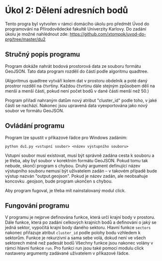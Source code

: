 # Úkol 2: Dělení adresních bodů
Tento progra byl vytvořen v rámci domácího úkolu pro předmět Úvod do programování na Přírodovědecké fakultě Univerzity
Karlovy. Do zadání úkolu je možné nahlédnout zde:
https://github.com/xtompok/uvod-do-prg/tree/master/du2 

## Stručný popis programu
Program dokáže nahrát bodová prostorová data ze souboru formátu GeoJSON. Tato data program rozdělí do částí podle algoritmu quadtree. 

(Algoritmus quadtree vytváří kolem dat v prostoru obdelník a poté daný prostror rozdělí na čtvrtiny. Každou čtvrtinu dále
stejným způsobem dělí na menší a menší části, pokud není počet bodů v dané části menší než 50.) 

Program přiřadí nahraným datům nový atribut "cluster_id" podle toho, v jaké části se nachází. 
Nakonec jsou upravená data vyexportována jako nový soubor ve formátu GeoJSON.

## Ovládání programu
Program lze spustit v příkazové řádce pro Windows zadáním:
```
python du1.py <vstupní soubor> <název výstupního souboru>
```
Vstupní soubor musí existovat, musí být správně zadána cesta k souboru a je třeba, aby byl soubor v korektním formátu GeoJSON.
Pokud tomu tak nebude, skončí program s chybou. 
Druhý argument definující název výstupního souboru nemusí být uživatelem zadán – v takovém případě bude výstup nazván "output.geojson". 
Pokud je název zadán, ale neobsahuje koncovku .geojson, bude program ukončen s chybou.

Aby program fugoval, je třeba mít nainstalovaný modul click.

## Fungování programu
V programu je nejprve definována funkce, která určí krajní body v prostoru. 
Dále funkce, která po zadání celkových krajních bodů a definování o jaký se jedná sektor, vypočítá krajní body daného sektoru.
Hlavní funkce `sectors` nakonec přiřazuje atribut `cluster_id` podle polohy bodu vzhledem k sektorům. Funkce je rekurzivní a sama sebe volá, 
dokud není ve všech sektorech méně než padesát bodů
Všechny funkce jsou nakonec volány v rámci hlavní funkce `run`. Pro funkci run jsou také pomocí modulu click nastaveny argumenty zadávané uživatelem v příkazové řádce.
